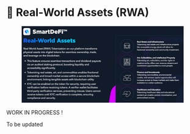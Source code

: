 # 📝 Real-World Assets (RWA)

<figure><img src="../.gitbook/assets/Screenshot_19.png" alt=""><figcaption></figcaption></figure>

WORK IN PROGRESS ! &#x20;

To be updated
